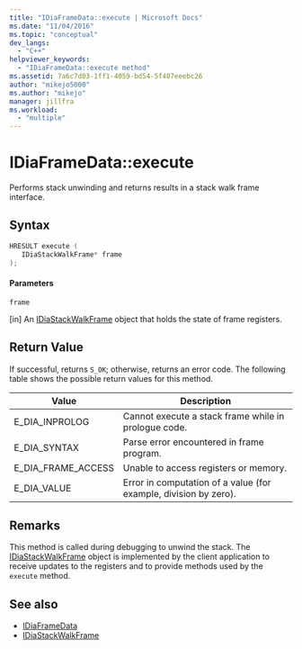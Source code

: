 ```yaml
---
title: "IDiaFrameData::execute | Microsoft Docs"
ms.date: "11/04/2016"
ms.topic: "conceptual"
dev_langs:
  - "C++"
helpviewer_keywords:
  - "IDiaFrameData::execute method"
ms.assetid: 7a6c7d03-1ff1-4059-bd54-5f407eeebc26
author: "mikejo5000"
ms.author: "mikejo"
manager: jillfra
ms.workload:
  - "multiple"
---
```

# IDiaFrameData::execute
Performs stack unwinding and returns results in a stack walk frame interface.

## Syntax

```C++
HRESULT execute ( 
   IDiaStackWalkFrame* frame
);
```

#### Parameters
 `frame`

[in] An [IDiaStackWalkFrame](../../debugger/debug-interface-access/idiastackwalkframe.md) object that holds the state of frame registers.

## Return Value
 If successful, returns `S_OK`; otherwise, returns an error code. The following table shows the possible return values for this method.

|Value|Description|
|-----------|-----------------|
|E_DIA_INPROLOG|Cannot execute a stack frame while in prologue code.|
|E_DIA_SYNTAX|Parse error encountered in frame program.|
|E_DIA_FRAME_ACCESS|Unable to access registers or memory.|
|E_DIA_VALUE|Error in computation of a value (for example, division by zero).|

## Remarks
 This method is called during debugging to unwind the stack. The [IDiaStackWalkFrame](../../debugger/debug-interface-access/idiastackwalkframe.md) object is implemented by the client application to receive updates to the registers and to provide methods used by the `execute` method.

## See also
- [IDiaFrameData](../../debugger/debug-interface-access/idiaframedata.md)
- [IDiaStackWalkFrame](../../debugger/debug-interface-access/idiastackwalkframe.md)